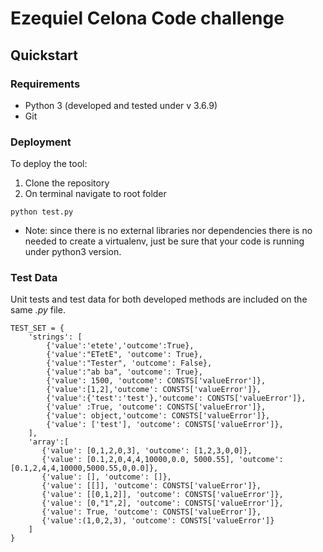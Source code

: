# Ezequiel Celona Code challenge

## Quickstart

### Requirements
- Python 3 (developed and tested under v 3.6.9)
- Git

### Deployment
To deploy the tool:
1. Clone the repository
2. On terminal navigate to root folder

```
python test.py
````
- Note: since there is no external libraries nor dependencies there is no needed to create a virtualenv, just be sure that your code is running under python3 version.

### Test Data
Unit tests and test data for both developed methods are included on the same *.py* file.

```
TEST_SET = {
    'strings': [
        {'value':'etete','outcome':True},
        {'value':"ETetE", 'outcome': True},
        {'value':"Tester", 'outcome': False},
        {'value':"ab ba", 'outcome': True},
        {'value': 1500, 'outcome': CONSTS['valueError']},
        {'value':[1,2],'outcome': CONSTS['valueError']},
        {'value':{'test':'test'},'outcome': CONSTS['valueError']},
        {'value' :True, 'outcome': CONSTS['valueError']},
        {'value': object,'outcome': CONSTS['valueError']},
        {'value': ['test'], 'outcome': CONSTS['valueError']},
    ],
    'array':[
       {'value': [0,1,2,0,3], 'outcome': [1,2,3,0,0]},
       {'value': [0.1,2,0,4,4,10000,0.0, 5000.55], 'outcome': [0.1,2,4,4,10000,5000.55,0,0.0]},
       {'value': [], 'outcome': []},
       {'value': [[]], 'outcome': CONSTS['valueError']},
       {'value': [[0,1,2]], 'outcome': CONSTS['valueError']},
       {'value': [0,"1",2], 'outcome': CONSTS['valueError']},
       {'value': True, 'outcome': CONSTS['valueError']},
       {'value':(1,0,2,3), 'outcome': CONSTS['valueError']}
    ]
}

```


